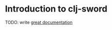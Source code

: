 # Introduction to clj-sword

TODO: write [great documentation](http://jacobian.org/writing/great-documentation/what-to-write/)
